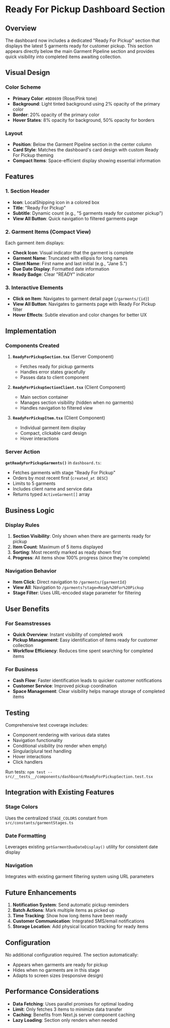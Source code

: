 # Ready For Pickup Dashboard Section

## Overview

The dashboard now includes a dedicated "Ready For Pickup" section that displays the latest 5 garments ready for customer pickup. This section appears directly below the main Garment Pipeline section and provides quick visibility into completed items awaiting collection.

## Visual Design

### Color Scheme

- **Primary Color**: `#BD8699` (Rose/Pink tone)
- **Background**: Light tinted background using 2% opacity of the primary color
- **Border**: 20% opacity of the primary color
- **Hover States**: 8% opacity for background, 50% opacity for borders

### Layout

- **Position**: Below the Garment Pipeline section in the center column
- **Card Style**: Matches the dashboard's card design with custom Ready For Pickup theming
- **Compact Items**: Space-efficient display showing essential information

## Features

### 1. Section Header

- **Icon**: LocalShipping icon in a colored box
- **Title**: "Ready For Pickup"
- **Subtitle**: Dynamic count (e.g., "5 garments ready for customer pickup")
- **View All Button**: Quick navigation to filtered garments page

### 2. Garment Items (Compact View)

Each garment item displays:

- **Check Icon**: Visual indicator that the garment is complete
- **Garment Name**: Truncated with ellipsis for long names
- **Client Name**: First name and last initial (e.g., "Jane S.")
- **Due Date Display**: Formatted date information
- **Ready Badge**: Clear "READY" indicator

### 3. Interactive Elements

- **Click on Item**: Navigates to garment detail page (`/garments/{id}`)
- **View All Button**: Navigates to garments page with Ready For Pickup filter
- **Hover Effects**: Subtle elevation and color changes for better UX

## Implementation

### Components Created

1. **`ReadyForPickupSection.tsx`** (Server Component)
   - Fetches ready for pickup garments
   - Handles error states gracefully
   - Passes data to client component

2. **`ReadyForPickupSectionClient.tsx`** (Client Component)
   - Main section container
   - Manages section visibility (hidden when no garments)
   - Handles navigation to filtered view

3. **`ReadyForPickupItem.tsx`** (Client Component)
   - Individual garment item display
   - Compact, clickable card design
   - Hover interactions

### Server Action

**`getReadyForPickupGarments()`** in `dashboard.ts`:

- Fetches garments with stage "Ready For Pickup"
- Orders by most recent first (`created_at DESC`)
- Limits to 5 garments
- Includes client name and service data
- Returns typed `ActiveGarment[]` array

## Business Logic

### Display Rules

1. **Section Visibility**: Only shown when there are garments ready for pickup
2. **Item Count**: Maximum of 5 items displayed
3. **Sorting**: Most recently marked as ready shown first
4. **Progress**: All items show 100% progress (since they're complete)

### Navigation Behavior

- **Item Click**: Direct navigation to `/garments/{garmentId}`
- **View All**: Navigation to `/garments?stage=Ready%20For%20Pickup`
- **Stage Filter**: Uses URL-encoded stage parameter for filtering

## User Benefits

### For Seamstresses

- **Quick Overview**: Instant visibility of completed work
- **Pickup Management**: Easy identification of items ready for customer collection
- **Workflow Efficiency**: Reduces time spent searching for completed items

### For Business

- **Cash Flow**: Faster identification leads to quicker customer notifications
- **Customer Service**: Improved pickup coordination
- **Space Management**: Clear visibility helps manage storage of completed items

## Testing

Comprehensive test coverage includes:

- Component rendering with various data states
- Navigation functionality
- Conditional visibility (no render when empty)
- Singular/plural text handling
- Hover interactions
- Click handlers

Run tests: `npm test -- src/__tests__/components/dashboard/ReadyForPickupSection.test.tsx`

## Integration with Existing Features

### Stage Colors

Uses the centralized `STAGE_COLORS` constant from `src/constants/garmentStages.ts`

### Date Formatting

Leverages existing `getGarmentDueDateDisplay()` utility for consistent date display

### Navigation

Integrates with existing garment filtering system using URL parameters

## Future Enhancements

1. **Notification System**: Send automatic pickup reminders
2. **Batch Actions**: Mark multiple items as picked up
3. **Time Tracking**: Show how long items have been ready
4. **Customer Communication**: Integrated SMS/email notifications
5. **Storage Location**: Add physical location tracking for ready items

## Configuration

No additional configuration required. The section automatically:

- Appears when garments are ready for pickup
- Hides when no garments are in this stage
- Adapts to screen sizes (responsive design)

## Performance Considerations

- **Data Fetching**: Uses parallel promises for optimal loading
- **Limit**: Only fetches 3 items to minimize data transfer
- **Caching**: Benefits from Next.js server component caching
- **Lazy Loading**: Section only renders when needed
